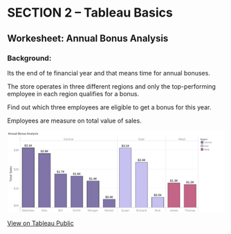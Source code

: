 # SECTION 2 – Tableau Basics

## Workesheet: Annual Bonus Analysis

### Background:

Its the end of te financial year and that means time for annual bonuses.

The store operates in three different regions and only the top-performing employee in each region qualifies for a bonus.

Find out which three employees are eligible to get a bonus for this year.

Employees are measure on total value of sales.

![Preview](annual-bonus-analysis.png)

[View on Tableau Public](https://public.tableau.com/views/UdemyTutorial_Section2/AnnualBonusAnalysis?:language=en-US&publish=yes&:sid=&:redirect=auth&:display_count=n&:origin=viz_share_link)

